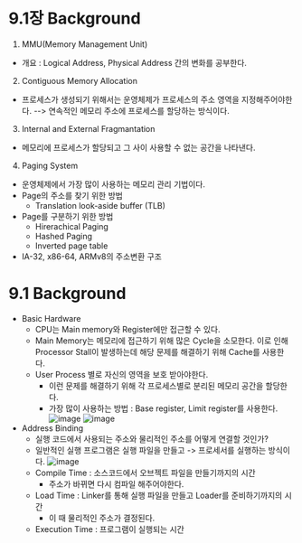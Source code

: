 # 9.1장 Background
1. MMU(Memory Management Unit)
- 개요 : Logical Address, Physical Address 간의 변화를 공부한다.
2. Contiguous Memory Allocation
- 프로세스가 생성되기 위해서는 운영체제가 프로세스의 주소 영역을 지정해주어야한다. --> 연속적인 메모리 주소에 프로세스를 할당하는 방식이다.
3. Internal and External Fragmantation
- 메모리에 프로세스가 할당되고 그 사이 사용할 수 없는 공간을 나타낸다.
4. Paging System
- 운영체제에서 가장 많이 사용하는 메모리 관리 기법이다.
- Page의 주소를 찾기 위한 방법
    - Translation look-aside buffer (TLB)
- Page를 구분하기 위한 방법
    - Hirerachical Paging
    - Hashed Paging
    - Inverted page table
- IA-32, x86-64, ARMv8의 주소변환 구조

# 9.1 Background
- Basic Hardware
    + CPU는 Main memory와 Register에만 접근할 수 있다.
    + Main Memory는 메모리에 접근하기 위해 많은 Cycle을 소모한다. 이로 인해 Processor Stall이 발생하는데 해당 문제를 해결하기 위해 Cache를 사용한다.
    + User Process 별로 자신의 영역을 보호 받아야한다.
        + 이런 문제를 해결하기 위해 각 프로세스별로 분리된 메모리 공간을 할당한다.
        + 가장 많이 사용하는 방법 : Base register, Limit register를 사용한다.
        ![image](https://github.com/WoogiBoogi1129/Major-Courses/assets/110087545/e9fe2f75-16a0-4625-b9b9-f6da527f28c6)
        ![image](https://github.com/WoogiBoogi1129/Major-Courses/assets/110087545/b73c40ea-67c1-4389-84bf-1aa71b05ff6f)
- Address Binding
    + 실행 코드에서 사용되는 주소와 물리적인 주소를 어떻게 연결할 것인가?
    + 일반적인 실행 프로그램은 실행 파일을 만들고 -> 프로세서를 실행하는 방식이다.
    ![image](https://github.com/WoogiBoogi1129/Major-Courses/assets/110087545/d67a9e3a-801a-460b-9893-f1d844426325)
    + Compile Time : 소스코드에서 오브젝트 파일을 만들기까지의 시간
        + 주소가 바뀌면 다시 컴파일 해주어야한다.
    + Load Time : Linker를 통해 실행 파일을 만들고 Loader를 준비하기까지의 시간
        + 이 때 물리적인 주소가 결정된다.
    + Execution Time : 프로그램이 실행되는 시간